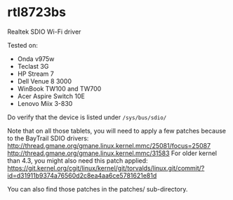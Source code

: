 # rtl8723bs
Realtek SDIO Wi-Fi driver

Tested on:
- Onda v975w
- Teclast 3G
- HP Stream 7
- Dell Venue 8 3000
- WinBook TW100 and TW700
- Acer Aspire Switch 10E
- Lenovo Miix 3-830

Do verify that the device is listed under ```/sys/bus/sdio/```

Note that on all those tablets, you will need to apply a few patches because
to the BayTrail SDIO drivers:
http://thread.gmane.org/gmane.linux.kernel.mmc/25081/focus=25087
http://thread.gmane.org/gmane.linux.kernel.mmc/31583
For older kernel than 4.3, you might also need this patch applied:
https://git.kernel.org/cgit/linux/kernel/git/torvalds/linux.git/commit/?id=d31911b9374a76560d2c8ea4aa6ce5781621e81d

You can also find those patches in the patches/ sub-directory.
